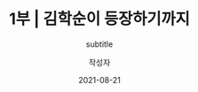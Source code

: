 ---
title: "1부 | 김학순이 등장하기까지"
subtitle: subtitle
date: 2021-08-21
author: 작성자
summary:
  오랜 시간 일본군‘위안부’ 문제는 존재하지만 존재하지 않았다. 일본의 불법 강점과 전쟁범죄 책임은 극동국제군사재판(1946~1948)과 샌프란시스코 강화조약(1951)을 거치며 제대로 추궁되지 않았다. 냉전체제에서 미국은 동북아 안보와 아시아 안정이라는 명분으로 일본을 ‘반공의 방파제’로 삼으며 관대한 처분을 내렸다. 뒤이은 미군정과 분단, 한국전쟁, 독재체제 등으로 한국은 일제 식민지배와 관련된 과거사를 제대로 청산할 수 없었다. 박정희 군사정권 시기 체결된 한일청구권협정(1965)에도 일본군‘위안부’ 문제 등 전쟁범죄로 인한 피해 사항은 제외되었다. 이런 국내외 상황과 오랜 가부장적 문화가 결합되어 피해자들의 침묵은 지속된다.\
  
  1980년대 이후 민주화운동 과정에서 주도적 역할을 한 한국의 여성운동은 점차 독자적 ‘여성문제’에 집중하며 성장한다. 분단 극복과 민주화를 주요 과제로 설정하면서도 우리 사회 뿌리 깊은 성적 편견과 성차별로부터 여성을 해방시켜야 한다고 생각했던 당시 여성들은 다양한 여성단체를 조직하며 가정폭력, 성폭력, 인신매매, 공권력에 의한 성폭력, 여성노동자 차별 문제 등을 전면적으로 제기한다.
description: 
  한편, 1970년대부터 군사독재 체제에 저항하며 여성노동자 생존권 투쟁 지원에 앞장섰던 〈한국교회여성연합회〉(이하 한교여연)는 ‘기생 관광(일본인 성매매 관광)’과 일본군‘위안부’ 문제를 최초로 제기한 여성단체였다. 동시대 여성들이 당한 고통에 관심을 가지고 홀로 꾸준히 자료를 모으던 이화여대 윤정옥 교수는 민주화투쟁에 헌신하던 한국 여성운동의 대모이자 오랜 벗이었던 이이효재의 소개를 통해 〈한교여연〉의 조직적 지원을 받게 되었고, 김신실, 김혜원과 함께 1988년 2월 보름간 일본 오키나와 도카시키 섬 등 조사활동을 실시한다. 연구 결과는 같은 해 4월 〈한교여연〉이 주최한 제주도 〈여성과 관광문화〉 국제 세미나에서 발표된다. 이 자리에 참석한 국내외 여성들은 일제 식민지 시기 여성이 입은 고통에 공감하며 “치욕과 분노의 역사”를 반복하지 않기 위해 함께 할 것을 약속한다. 이후 〈한교여연〉에는 〈정신대문제연구위원회〉가 설치되고 1990년 〈정신대연구회〉로 발전된다.\
  
  그럼에도 일본군‘위안부’의 존재를 부정하고 일본군의 관여를 부인하는 일본 정부인사의 망언은 계속된다. 이에 37개 여성단체가 모여 항의서한을 보내고 기자회견을 하지만 일본 정부는 책임을 인정하지 않는다. 조직적 대응을 위한 단체 결성의 필요성이 절실해졌다. 1990년 11월 16일, 〈한교여연〉, 〈정신대연구회〉, 〈한국여성단체연합〉 등 37개 여성운동단체들과 다양한 시민, 종교, 학생 단체들이 참여해 〈한국정신대문제대책협의회〉(이하 정대협)가 결성된다.
weight: 1
image: https://wwm3.s3.ap-northeast-2.amazonaws.com/exhibition/ex-04/section-01-right/20_국민모금에+의한+위로금에+반대하는+기자회견.JPG
layout: special-1
resources:
- part: part-1
  components: 
  - year: 1945
    eventDate: 1945
    vertical: left
    src: 
    description: 광복
    target:
    target_title: 
  - year:
    eventDate: 1945
    vertical: right
    description: 건국부녀동맹 결성 \ 조선부녀총동맹 결성
  - year: 1946 ~ 1948
    eventDate: 1946 ~ 1948
    vertical: left
    description: 극동국제군사재판 개최
  - year: 1951
    eventDate: 1951  
    vertical: left
    description: 샌프란시스코 강화조약 체결   
  - year: 1965
    eventDate: 1965 
    vertical: left
    src: https://wwm3.s3.ap-northeast-2.amazonaws.com/exhibition/ex-04/section-01-left/1_한일협정+조인+특별+담화문을+발표하는+박정희+대통령.JPG
    description: 한일청구권협정 체결
    target: 
    target_title: "한일협정 조인 특별 담화문을 발표하는 박정희 대통령, 1965.6.23., 사진, 출처 국가기록원"
  - year: 1967
    eventDate: 1967
    vertical: right
    description: 한국교회여성연합회(이하 한교여연) 창립
  - year: 1973
    eventDate: 1973
    vertical: right
    description: 한교여연, 기생관광 반대 성명서 발표하고 일본여성단체들과 교류
  - year: 1974
    eventDate: 1974
    vertical: right
    description: "마츠이 야요리(2000년 법정 주도), 일본 '아시아여성의모임' 발족하여 기생관광과 재일조선인 차별 반대"
  - year: 1981
    eventDate: 1981 
    vertical: right
    src: https://wwm3.s3.ap-northeast-2.amazonaws.com/exhibition/ex-04/section-01-right/1_1981+끌려간사람들★.jpg
    description: "윤정옥, 한국일보 '끌려간 사람들' 기사 연재를 통해 오키나와의 일본군'위안부' 피해자 배봉기 이야기 보도"
    target: 
    target_title: "끌려간 사람들 한국일보 기사, 1981, 신문, 기증 윤정옥"
  - year: 1982
    eventDate: 1982  
    vertical: left
    description: 일본 역사교과서 왜곡 사태
  - year: 1983
    eventDate: 1983
    vertical: right
    description: "한국여성의전화 결성, 여성평우회 결성"
  - year: 1984
    eventDate: 1984 
    vertical: right
    src: https://wwm3.s3.ap-northeast-2.amazonaws.com/exhibition/ex-04/section-01-right/2_전두환대통령+일본방문+즈음한+우리의+입장_1.tiff
    description: "한교여연, 전두환 방일 맞이 '정신대' 문제 해결을 위한 서한 발송"
    target: 
    target_title: "전두환대통령 일본방문 즈음한 우리의 입장, 1984.8.23., 문서, 기증 윤영애"
  - year:
    eventDate: 1984
    vertical: left
    description: "한국, UN '여성에 대한 모든 형태의 차별 철폐 협약' 가입"
  - year: 1986
    eventDate: 1986 
    vertical: right
    src: https://wwm3.s3.ap-northeast-2.amazonaws.com/exhibition/ex-04/section-01-right/3_부천경찰서+성고문+사건에+관한+고발장.jpg
    description: "부천경찰서 성고문 사건 발생"
    target: 
    target_title: "부천경찰서 성고문 사건에 관한 고발장, 1986.7.5., 문서, 출처 한국기독교사회문제연구원, 민주화운동기념사업회"
  - year:
    eventDate: 1986 
    vertical: right
    description: "기독여민회 결성"
  - year:
    eventDate: 1986
    vertical: left
    description: "후지오 마사유키 문부상, “한일합방은 한국측에도 책임이 있다”" 
  - year: 1987 
    eventDate: 1987
    vertical: right
    description: "6월 민주항쟁"
  - year:
    eventDate: 1987
    vertical: right
    description: "한국여성민우회 결성, 한국여성단체연합(이하 여연) 결성"
  - year: 1988
    eventDate: 1988.2.
    vertical: right
    src: https://wwm3.s3.ap-northeast-2.amazonaws.com/exhibition/ex-04/section-01-right/4_좌측부터+윤정옥,+김혜원,+김신실.JPG
    description: "윤정옥·김혜원·김신실, 후쿠오카, 큐슈, 오키나와, 도카시키 섬, 도쿄, 사이타마, 삿포로 등 방문하여 '정신대' 문제 조사"
    target: 
    target_title: "좌측부터 윤정옥, 김혜원, 김신실, 1988.2., 사진"
  - year:
    eventDate: 1988.2. 
    vertical: right
    description: "'성추행 가해자 혀 절단 사건' 발생"   
  - year:
    eventDate: 1988.4
    vertical: left
    description: "오쿠노 세이스케 국토청장관, 태평양전쟁 관련 일본의 침략 사실 부인"
  - year: 
    eventDate: 1988.4.
    vertical: right
    src: https://wwm3.s3.ap-northeast-2.amazonaws.com/exhibition/ex-04/section-01-right/5_제주도에서+개최된+'여성과+관광문화'+국제+세미나.jpg
    description: "윤정옥, 한교여연 주최 '여성과 관광문화' 국제 세미나에서 '정신대' 문제 조사결과 보고"
    target: 
    target_title: "제주도에서 개최된 '여성과 관광문화' 국제 세미나, 1988.4.21-23., 사진"
  - year: 
    eventDate: 1988.4.
    vertical: right
    src: https://wwm3.s3.ap-northeast-2.amazonaws.com/exhibition/ex-04/section-01-right/5-2_여성과+관광문화+자료집+★.jpg
    description: "윤정옥, 한교여연 주최 '여성과 관광문화' 국제 세미나에서 '정신대' 문제 조사결과 보고"
    target: 
    target_title: "여성과 관광문화 자료집, 1998.4.21-23., 문서"
  - year:
    eventDate: 1988.2. 
    vertical: right
    description: "한교여연, 교회와사회위원회 산하 '정신대문제연구위원회' 설치하여 자료 수집과 추모비 제작 추진"
  - year:
    eventDate: 1988
    vertical: left
    description: "서울 올림픽 개최"
  - year:
    eventDate: 1988
    vertical: left
    description: "니시무라 도시조 의원, “한일합방은 잘된 일”"
  - year: 1989
    eventDate: 1989
    vertical: left
    description: "히로히토 일왕 사망"
  - year: 
    eventDate: 1988.4.
    vertical: right
    src: https://wwm3.s3.ap-northeast-2.amazonaws.com/exhibition/ex-04/section-01-right/6_일본+히로히또+국왕+사망에+대한+한국교회여성의+입장.tiff
    description: "한교여연, '정신대' 문제에 대한 사죄를 요구하는 성명서 발표"
    target: 
    target_title: "일본 히로히또 국왕 사망에 대한 한국교회여성의 입장, 1989.1.23., 문서, 기증 윤영애"    
  - year:
    eventDate: 1989
    vertical: left
    description: "다케시타 노보루 총리, “천황 전쟁책임 없다”"
  - year:
    eventDate: 1989
    vertical: left
    description: "일본 역사왜곡 교과서 일법원 합헌 판결"
  - year:
    eventDate: 1989
    vertical: left
    description: "베를린 장벽 붕괴"
  - year: 1990
    eventDate: 1990.1
    vertical: right
    src: https://wwm3.s3.ap-northeast-2.amazonaws.com/exhibition/ex-04/section-01-right/7_정신대+원혼+서린+발자취+취재기+육필+원고★.jpg
    description: "윤정옥, 한겨레신문에 '정신대 원혼 서린 발자취 취재기' 연재"
    target: 
    target_title: "정신대 원혼 서린 발자취 취재기 육필 원고, [1990], 문서, 기증 윤정옥" 
  - year: 1990
    eventDate: 1990.5.18.
    vertical: right
    src: https://wwm3.s3.ap-northeast-2.amazonaws.com/exhibition/ex-04/section-01-right/8_노태우+대통령+방일+맞이+기자회견.jpg
    description: "한교여연·여연·여대생대표자협의회, 노태우 대통령 방일 맞이 기자회견 개최, 일본 정부에 사죄 요구 성명서 발표"
    target: 
    target_title: "노태우 대통령 방일 맞이 기자회견, 1990.5.18., 사진"
  - year:
    eventDate: 1990.5.25.
    vertical: left
    src: https://wwm3.s3.ap-northeast-2.amazonaws.com/exhibition/ex-04/section-01-left/2_제1차+한일정상회담에서+노태우+대통령과+가이후+총리.JPG
    description: "노태우 대통령, 방일하여 '강제연행 한국인 명단' 공개 요구"
    target: 
    target_title: "제1차 한일정상회담에서 노태우 대통령과 가이후 총리, 1990.5.26., 사진, 출처 국가기록원"
  - year:
    eventDate: 1990.6.6.
    vertical: left
    description: "사회당 모토오까 쇼지 의원, 참의원 예산위원회에서 강제 연행과 '종군위안부'에 대한 정부 조사 요청" 
  - year:
    eventDate: 1990.6.6.
    vertical: left
    description: "시미즈 쓰타오 노동성 직업안정국장, “위안부는 민간업자의 관리하에 있었으며 실태 조사는 어렵다”"
  - year:
    eventDate: 1990.7.10.
    vertical: right
    description: "윤정옥, '정신대문제연구위원회'를 '정신대연구회'로 전환하고 한교여연에서 독립"
  - year:
    eventDate: 1990.10.17.
    vertical: right
    src: https://wwm3.s3.ap-northeast-2.amazonaws.com/exhibition/ex-04/section-01-right/9_기자회견+현장.jpg
    description: "정신대연구회, 37개 여성단체와 함께 기자회견 개최하고 한일 정부에 공개서한 송부 "
    target: 
    target_title: "기자회견 현장, 1990.10.17., 사진" 
  - year:
    eventDate: 1990.10.29.
    vertical: right
    description: "일본 참의원 의원회관에서 ‘종군위안부문제 간담회’ 개최하고 외무성에 공개서한 전달"
  - year:
    eventDate: 1990.11.16.
    vertical: right
    src: https://wwm3.s3.ap-northeast-2.amazonaws.com/exhibition/ex-04/section-01-right/10_기독교회관으로+사무실을+이전하고+개최한+현판식.tiff
    description: "37개 여성단체, 한국정신대문제대책협의회(이하 정대협) 결성(회장 윤정옥, 서기 김혜원, 회계 김신실, 실무 윤영애와 방숙자)"
    target: 
    target_title: "기독교회관으로 사무실을 이전하고 개최한 현판식, 1992.11.16., 사진"
  - year:
    eventDate: 1990.12.
    vertical: right
    description: "윤정옥, 도쿄 YWCA에서 일본인과 재일조선인여성을 대상으로 '정신대' 문제 강연"
  - year: 1991
    eventDate: 1991.1.
    vertical: right
    src: 
    description: "'아동성폭행 가해자 20년후 살인 사건' 발생"
    target: 
    target_title: "김부남씨의 무죄와 성폭력특별법 제정을 요구하는 성폭력특별법제정추진위원회의 성명서, 1991.8.23., 문서, 출처 한국여성단체연합, 민주화운동기념사업회"
  - year:
    eventDate: 1991.1.
    vertical: right
    description: "'일본 '종군위안부문제를 생각하는 모임' 결성"
  - year:
    eventDate: 1991.1.8.
    vertical: right
    src: https://wwm3.s3.ap-northeast-2.amazonaws.com/exhibition/ex-04/section-01-right/12_.JPG
    description: "정대협, 가이후 도시키 수상 방한 맞이 여성계 입장 성명서 발표 및 시위"
    target: 
    target_title:
  - year:
    eventDate: 1991.3.
    vertical: left
    description: "일본 노동성, '강제연행 한국인 명단' 공개"
  - year:
    eventDate: 1991.4.1.
    vertical: left
    description: "와카바야시 유키노리 노동성 직업안정국장, “조사를 했으나 강제동원을 확인할 수 있는 자료는 없다”"
  - year:
    eventDate: 1991.4.
    vertical: right
    description: "정대협, 윤정옥·박순금(한교여연 회장)·이효재(여연 회장)을 대표로 하는 공동대표 제도로 전환"
  - year:
    eventDate: 1991.4.24.
    vertical: left
    description: "일본대사관의 오노 마사아키 참사관, '일본 정부가 조사했으나 여성을 강제 동원한 사실이 없고, 1965년 한일협정으로 보상 문제가 해결되었다' "
  - year:
    eventDate: 1991.5.18.
    vertical: right
    description: "오사카 재일조선인여성들의 '조선인종군위안부문제를 생각하는 모임' 결성"
  - year:
    eventDate: 1991.5.28.
    vertical: right
    src: https://wwm3.s3.ap-northeast-2.amazonaws.com/exhibition/ex-04/section-01-right/13_정신대+문제에+관한+강의.JPG
    description: "정대협, 서울에서 '정신대 문제에 관한 강연회' 개최"
    target: 
    target_title: "정신대 문제에 관한 강의, 1991.5.28., 사진"
  - year:
    eventDate: 1991.5.31.
    vertical: right
    description: "정대협, 도쿄 '제1차 아시아의 평화와 여성의 역할' 토론회에서 위안부 문제 보고"
  - year:
    eventDate: 1991.7.
    vertical: right
    src: https://wwm3.s3.ap-northeast-2.amazonaws.com/exhibition/ex-04/section-01-right/14_국회+청원을+위해+한교여연에서+열린+기자회견.JPG
    description: "정대협, 국회에 '정신대문제 해결을 위한 청원서' 제출 "
    target: 
    target_title: "국회 청원을 위해 한교여연에서 열린 기자회견, 1991.7.23., 사진"
- part: part-2
  components: 
  - year: 1991
    eventDate: 1991.8.14.
    vertical: right
    description: "김학순, 기자회견에서 일본군'위안부' 피해 공개증언"
  - year:
    eventDate: 1991.9.18.
    vertical: left
    src: https://wwm3.s3.ap-northeast-2.amazonaws.com/exhibition/ex-04/section-01-right/14_국회+청원을+위해+한교여연에서+열린+기자회견.JPG
    description: "남북한 UN 동시 가입"
    target: 
    target_title: "UN가입 신청을 위한 UN헌장 의무수락선언서에 서명하는 노태우 대통령, 1991.7.19., 사진, 출처 국가기록원"
  - year:
    eventDate: 1991.9.18.
    vertical: right
    description: "정대협, 정신대 신고전화 개통"
  - year:
    eventDate: 1991.10.18.
    vertical: right
    description: "오키나와의 일본군 '위안부' 피해자 배봉기 사망"
  - year:
    eventDate: 1991.11.3.
    vertical: right
    description: "도쿄 재일조선인여성들의 '종군위안부문제 우리여성네트워크' 결성"
  - year:
    eventDate: 1991.12.
    vertical: right
    description: "문옥주·김옥선, 정대협에 일본군'위안부' 피해 신고"
  - year:
    eventDate: 1991.12.6.
    vertical: right
    description: "태평양전쟁희생자유족회, 김학순 등 피해자들과 함께 도쿄지방재판소에 '아시아태평양전쟁 한국인 희생자 보상청구소송' 제소"
  - year:
    eventDate: 1991.12.6.
    vertical: left
    description: "가토 고이치 관방장관, '정부가 관여했다고 하는 자료는 발견할 수 없다, 일본 정부가 정신대 문제에 대처하는 것은 어렵다'"
  - year:
    eventDate: 1991.12.8.
    vertical: left
    description: "일본의 진주만 공격 50주년"
  - year:
    eventDate: 1991.12.10.
    vertical: left
    description: "한국 외무부, 주한 일본대사에게 가토 고이치 발언 항의, 일본군'위안부' 문제 진상규명 요청"
  - year:
    eventDate: 1991.12.21.
    vertical: left
    src: 
    description: "일본군의 관여를 증명하는 연합군 문서 발견"
    target: 
    target_title: "SEATIC Interrogation Bulletin No. 2(동남아시아번역심문센터 심리전 심문회보 제2호), 문서, 출처 서울기록원"
  - year:
    eventDate: 1991.12.26.
    vertical: left
    description: "소련 해체"
  - year: 1992
    eventDate: 1992.1.
    vertical: right
    description: "김복동, 정대협에 일본군'위안부' 피해 신고"
  - year:
    eventDate: 1992.1.
    vertical: left
    src: 
    description: "일본군의 관여를 증명하는 연합군 문서 발견"
    target: 
    target_title: "陸軍省 軍慰安所従業婦等募集ニ關スル件(군 위안소 종업부 등 모집에 관한 건), 문서, 출처 WAM"
  - year:
    eventDate: 1992.1.8.
    vertical: right
    src: https://wwm3.s3.ap-northeast-2.amazonaws.com/exhibition/ex-04/section-01-right/15_일본대사관+앞+수요시위+모습.jpg
    description: "정대협, 일본군'위안부' 문제 해결을 위한 정기 수요시위 시작"
    target: 
    target_title: "일본대사관 앞 수요시위 모습, 사진"
  - year:
    eventDate: 1992.1.8.
    vertical: right
    src: https://wwm3.s3.ap-northeast-2.amazonaws.com/exhibition/ex-04/section-01-right/16_일본대사관+앞+수요시위에+참석한+김학순.bmp
    description: "정대협, 일본군'위안부' 문제 해결을 위한 정기 수요시위 시작"
    target: 
    target_title: "일본대사관 앞 수요시위에 참석한 김학순, 사진, 기증 양징자"
  - year:
    eventDate: 1992.1.13.
    vertical: left
    description: "가토 고이치 관방장관, 위안부 모집과 위안소 경영 등에 일본군의 관여 인정"
  - year:
    eventDate: 1992.1.14.
    vertical: right
    description: "일본여성단체, '위안부 110번' 전화 개설"
  - year:
    eventDate: 1992.1.14.
    vertical: right
    description: "일본여성단체, '종군위안부 문제 행동네트워크' 발족"
  - year:
    eventDate: 1992.1.17.
    vertical: left
    description: "미야자와 기이치 총리, 종군위안부 문제에 대하여 사죄"
  - year:
    eventDate: 1992.2.
    vertical: right
    description: "정대협, UN 인권위원회 위안부 문제 상정을 위한 미국 홍보활동 전개"
  - year:
    eventDate: 1992.8.
    vertical: right
    description: "북한 '종군위안부 및 태평양전쟁 피해자 보상대책위원회' 발족"
  - year:
    eventDate: 1992.1.8.
    vertical: right
    src: https://wwm3.s3.ap-northeast-2.amazonaws.com/exhibition/ex-04/section-01-right/17_한국,+필리핀,+타이완,+타이,+홍콩,+일본+6개국이+참가한+제1회+아시아연대회의.jpg
    description: "정대협, 제1차 아시아연대회의 개최"
    target: 
    target_title: "한국, 필리핀, 타이완, 타이, 홍콩, 일본 6개국이 참가한 제1회 아시아연대회의, 1992.8.10~11., 사진"
  - year:
    eventDate: 1992.1.8.
    vertical: right
    src: https://wwm3.s3.ap-northeast-2.amazonaws.com/exhibition/ex-04/section-01-right/18_UN+인권소위원회에서+증언하는+황금주.jpg
    description: "정대협, UN 인권소위원회에서 일본군'위안부' 문제 보고"
    target: 
    target_title: "UN 인권소위원회에서 증언하는 황금주, 사진"
  - year:
    eventDate: 1992.12.
    vertical: right
    description: "'정신대할머니 생활기금 모금 국민운동본부' 발족"
  - year:
    eventDate: 1992.12.
    vertical: right
    description: "'워싱턴 정신대문제대책위원회' 발족"
  - year:
    eventDate: 1992.12.25.
    vertical: right
    description: "'일본군'위안부' 피해자 등 10명, 야마구치 지방법원 시모노세키지부에 소송 제기(관부재판)"
  - year: 1993
    eventDate: 1993.1.23.
    vertical: right
    description: "일본 '송신도 할머니를 지원하는 모임(재일조선인위안부 재판을 지원하는 모임)' 결성"
  - year:
    eventDate: 1993.2.
    vertical: right
    description: "정대협, UN 인권위원회 참석"
  - year:
    eventDate: 1993.3.13.
    vertical: left
    description: "김영삼 대통령, '일본 정부에 물질적 요구 않고 한국 정부가 직접 피해자 지원하겠다'"
  - year:
    eventDate: 1993.6.
    vertical: left
    description: "'일제하 일본군위안부에 대한 생활안정지원법' 제정"
  - year:
    eventDate: 1993.6.
    vertical: right
    src: https://wwm3.s3.ap-northeast-2.amazonaws.com/exhibition/ex-04/section-01-right/19_'비엔나+세계인권회의에서+발언하는+김복동.jpg
    description: "정대협, 비엔나 세계인권회의 참석"
    target: 
    target_title: "비엔나 세계인권회의에서 발언하는 김복동, 1993.6., 사진"
  - year:
    eventDate: 1993
    vertical: left
    src: 
    description: "UN 인권소위원회 특별보고관 테오 반 보벤, '인권과 자유에 중대한 침해를 입은 피해자에 대한 배상과 보상 및 회복의 권리에 관한 연구보고서' 제출"
    target: 
    target_title: "Study concerning the right to restitution, compensation and rehabilitation for victims of gross violations of human rights and fundamental freedoms, 1993.7.2., 문서"
  - year:
    eventDate: 1993.8.4.
    vertical: left
    description: "한국 외무부, 일본군'위안부' 문제를 더 이상 한일 외교현안으로 제기하지 않는다는 것이 정부 방침"
  - year:
    eventDate: 1993.8.4.
    vertical: left
    description: "고노 요헤이 관방장관, 정부의 관여 시인하는 담화 발표"
  - year:
    eventDate: 1993.10.
    vertical: right
    description: "'제2차 아시아연대회의 개최"
  - year:
    eventDate: 1993.12.
    vertical: left
    description: "UN '여성에 대한 폭력 철폐 선언' 채택"
  - year: 1994
    eventDate: 1994.5.
    vertical: left
    description: "나가노 시게토 법무장관, 침략전쟁 부정하고 일본군'위안부'를 공창으로 표현"
  - year:
    eventDate: 1994.7.
    vertical: left
    description: "일본, 민간모금을 통한 위로금(償い金) 지급 구상"
  - year:
    eventDate: 1994.9.
    vertical: right
    src: https://wwm3.s3.ap-northeast-2.amazonaws.com/exhibition/ex-04/section-01-right/20_국민모금에+의한+위로금에+반대하는+기자회견.JPG
    description: "정대협, 일본 민간 위로금(償い金)  반대 기자회견 및 집회 개최"
    target: 
    target_title: "국민모금에 의한 위로금에 반대하는 기자회견, 1994.6., 사진"    
  - year:
    eventDate: 1994.11.22.
    vertical: left
    description: "국제법률가위원회(ICJ), 일본 정부에 피해자 배상 조치 및 국제상설중재재판소(PCA) 제소 수용 등 권고"
  - year: 1995
    eventDate: 1995.2.
    vertical: right
    description: "제3차 아시아연대회의 개최"
  - year:
    eventDate: 1995.7.
    vertical: left
    src: https://wwm3.s3.ap-northeast-2.amazonaws.com/exhibition/ex-04/section-01-right/20_국민모금에+의한+위로금에+반대하는+기자회견.JPG
    description: "UN 인권소위원회 특별보고관 린다 챠베즈, '전시 하 조직적 강간, 성노예제 및 그와 유사한 관행에 관한 연구보고서' 제출"
    target: 
    target_title: "Working paper on the situation of systematic rape, sexual slavery and slavery-like practices during wartime, including internal armed conflict, 1995.7.13., 문서"
  - year:
    eventDate: 1995.7.19.
    vertical: left
    description: "일본, 국민기금 발족"
  - year:
    eventDate: 1995.7.19.
    vertical: right
    description: "정대협 등 국내외 43개 단체, 국민기금 발족 반대성명 발표" 
  - year:
    eventDate: 1995.8.
    vertical: right
    description: "무라야마 도이치 총리, 식민지배에 대해 공식 사죄하는 담화 발표"
  - year:
    eventDate: 1995.9.
    vertical: right
    src: https://wwm3.s3.ap-northeast-2.amazonaws.com/exhibition/ex-04/section-01-right/21_1995+여성에+대한+NGO+포럼.JPG
    description: "정대협, 베이징 세계여성대회 참석"
    target: 
    target_title: "1995 여성에 대한 NGO 포럼, 1995.9.4.. 사진"
  - year: 1996
    eventDate: 1996
    vertical: right
    src: 
    description: "UN 인권위원회 특별보고관 라디카 쿠마라스와미, '전쟁 중 군대 성노예제 문제에 관한 조선민주주의공화국, 대한민국, 일본 조사 보고서' 제출"
    target: 
    target_title: "Report on the mission to the Democratic People’s Republic of Korea, the Republic of Korea and Japan on the issue of military sexual slavery in wartime, 1996.1.4., 문서"
  - year:
    eventDate: 1996.3.
    vertical: left
    description: "국제노동기구(ILO), 일본군'위안부' 제도에 대한 일본 정부의 보상 권고"
  - year:
    eventDate: 1996.3.
    vertical: right
    description: "'제4차 아시아연대회의 개최"
  - year:
    eventDate: 1996.4.19.
    vertical: left
    description: "UN 인권위원회, 쿠마라스와미 보고서 채택"
  - year:
    eventDate: 1996.5.29.
    vertical: right
    description: "정대협, 일본대사관에 국민기금 철회 요구 항의서한 전달"
  - year:
    eventDate: 1996.7.
    vertical: right
    src: https://wwm3.s3.ap-northeast-2.amazonaws.com/exhibition/ex-04/section-01-right/22_96+평화를위한+증언+집회.JPG
    description: "정대협, 일본 전역에서 '피해자와 함께하는 국민기금 반대 집회' 개최"
    target: 
    target_title: "96 평화를위한 증언 집회, 1996., 사진"
  - year: 1997
    eventDate: 1997.1.15.
    vertical: left
    description: "김영삼 대통령, 일본에 국민기금 지급에 대한 유감 표시"
  - year:
    eventDate: 1997.11.18.
    vertical: left
    description: "한국 국회, 일본 전범 출입국 금지를 위한 출입국관리법 개정안 의결"
  - year:
    eventDate: 1997.12.16.
    vertical: right
    description: "일본군'위안부' 피해를 최초로 공개증언한 김학순 별세"
  - year: 1998
    eventDate: 1998.4.
    vertical: right
    src: https://wwm3.s3.ap-northeast-2.amazonaws.com/exhibition/ex-04/section-01-right/23_2000년+일본군성노예전범+영성국제법정+보고서+★.jpg
    description: "'제5차 아시아연대회의에서 '2000년 일본군성노예전범 여성국제법정 개최' 결정"
    target: 
    target_title: "2000년 일본군성노예전범 영성국제법정 보고서, 문서"
  - year:
    eventDate: 1998.10.
    vertical: right
    description: "한국, 북한, 일본 위안부 문제 공동합의문 채택"                                                                                                                                                                    
---